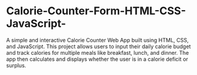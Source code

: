 # Calorie-Counter-Form-HTML-CSS-JavaScript-
A simple and interactive Calorie Counter Web App built using HTML, CSS, and JavaScript. This project allows users to input their daily calorie budget and track calories for multiple meals like breakfast, lunch, and dinner. The app then calculates and displays whether the user is in a calorie deficit or surplus.
